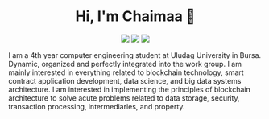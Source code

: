 <h1 align="center">Hi, I'm Chaimaa 👋</h1>
<p align="center">
    <a href="-"><img src="https://img.shields.io/badge/twitter-%231FA1F1?style=flat&logo=twitter&logoColor=white"/></a>
    <a href="https://www.linkedin.com/in/chaimaa-nairi-4a9840159/"><img src="https://img.shields.io/badge/linkedin-%230177B5?style=flat&logo=linkedin&logoColor=white"/></a>
    <a href="https://www.instagram.com/chaimaanairi/"><img src="https://img.shields.io/badge/instagram-%23E4415F?style=flat&logo=instagram&logoColor=white"/></a>
  </p>
  

I am a 4th year computer engineering student at Uludag University in Bursa. Dynamic, organized and perfectly integrated into the work group. I am mainly interested in everything related to blockchain technology, smart contract application development, data science, and big data systems architecture. I am interested in implementing the principles of blockchain architecture to solve acute problems related to data storage, security, transaction processing, intermediaries, and property.
